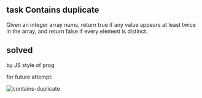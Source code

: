 ## task Contains duplicate

Given an integer array nums, return true if any value appears at least twice in the array, and return false if every element is distinct.

## solved
by JS style of prog

for future attempt:

![contains-duplicate](https://user-images.githubusercontent.com/62597552/165246204-e2eec1bf-8768-4a5e-98fa-bf74767d7119.png)

